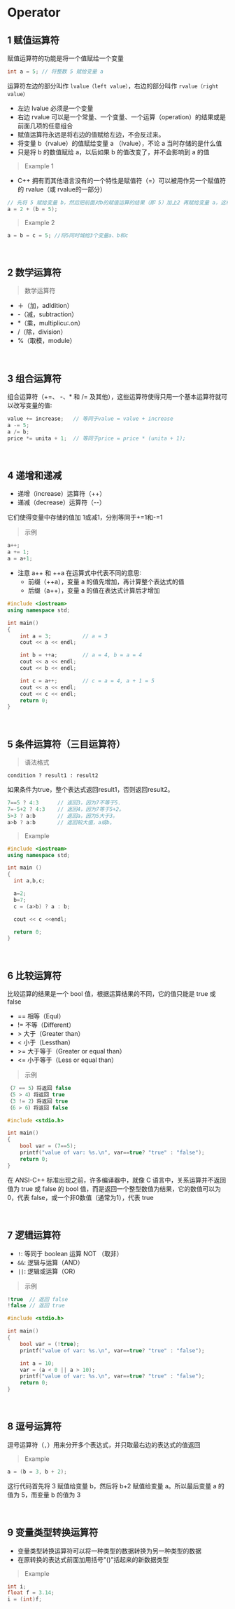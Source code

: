 &emsp;
# Operator

## 1 赋值运算符
赋值运算符的功能是将一个值赋给一个变量
```c++
int a = 5; // 将整数 5 赋给变量 a 
```

运算符左边的部分叫作 `lvalue（left value）`，右边的部分叫作 `rvalue（right value）`
- 左边 lvalue 必须是一个变量
- 右边 rvalue 可以是一个常量、一个变量、一个运算（operation）的结果或是前面几项的任意组合
- 赋值运算符永远是将右边的值赋给左边，不会反过来。
- 将变量 b（rvalue）的值赋给变量 a （lvalue），不论 a 当时存储的是什么值
- 只是将 b 的数值赋给 a，以后如果 b 的值改变了，并不会影响到 a 的值


>Example 1
- C++ 拥有而其他语言没有的一个特性是赋值符（=）可以被用作另一个赋值符的 rvalue（或 rvalue的一部分）
```c++
// 先将 5 赋给变量 b，然后把前面对b的赋值运算的结果（即 5）加上2 再赋给变量 a，这样最后a中的值为7
a = 2 + (b = 5);
```
>Example 2
```c++
a = b = c = 5; //将5同时城给3个变量a、b和c 
```

&emsp;
## 2 数学运算符
>数学运算符
- ＋（加，adldition）
- -（减，subtraction）
- *（乘，multiplicu∶.on）
- /（除，division）
- %（取模，module）

&emsp;
## 3 组合运算符
组合运算符（+=、 -、* 和 /= 及其他），这些运算符使得只用一个基本运算符就可以改写变量的值∶
```c++
value += increase;   // 等同于value = value + increase
a -= 5;
a /= b;
price *= unita + 1;  // 等同于price = price * (unita + 1);
```

&emsp;
## 4 递增和递减
- 递增（increase）运算符（++）
- 递减（decrease）运算符（--）

它们使得变量中存储的值加 1或减1，分别等同于+=1和-=1

>示例
```c++
a++;
a += 1;
a = a+1;
```


- 注意 a++ 和 ++a 在运算式中代表不同的意思∶
  - 前缀（++a），变量 a 的值先增加，再计算整个表达式的值
  - 后缀（a++），变量 a 的值在表达式计算后才增加
```c++
#include <iostream>
using namespace std;

int main()
{
    int a = 3;          // a = 3
    cout << a << endl;

    int b = ++a;        // a = 4, b = a = 4
    cout << a << endl;
    cout << b << endl;

    int c = a++;        // c = a = 4, a + 1 = 5
    cout << a << endl;
    cout << c << endl;
    return 0;
}
```


&emsp;
## 5 条件运算符（三目运算符）
>语法格式
```
condition ? result1 : result2 
```
如果条件为true，整个表达式返回result1，否则返回result2。
```c++
7==5 ? 4:3      // 返回3，因为7不等于5. 
7=-5+2 ? 4:3    // 返回4，因为7等于5+2。 
5>3 ? a:b       // 返回a，因为5大于3。
a>b ? a:b       // 返回较大值，a或b。
```
>Example
```c++
#include <iostream>
using namespace std;

int main ()
{
  int a,b,c;

  a=2;
  b=7;
  c = (a>b) ? a : b;

  cout << c <<endl;

  return 0;
}
```

&emsp;
## 6 比较运算符
比较运算的结果是一个 bool 值，根据运算结果的不同，它的值只能是 true 或 false

- == 相等（Equl）
- != 不等（Different）
- \> 大于（Greater than）
- < 小于（Lessthan）
- \>= 大于等于（Greater or equal than）
- <= 小于等于（Less or equal than）

>示例
```c++
（7 == 5）将返回 false
（5 > 4）将返回 true
（3 != 2）将返回 true
（6 > 6）将返回 false

#include <stdio.h>

int main()
{
    bool var = (7==5);
    printf("value of var: %s.\n", var==true? "true" : "false");
    return 0;
}
```



在 ANSI-C++ 标准出现之前，许多编译器中，就像 C 语言中，关系运算并不返回值为 true 或 false 的 bool 值，而是返回一个整型数值为结果，它的数值可以为 0，代表 false，或一个非0数值（通常为1），代表  true

&emsp;
## 7 逻辑运算符
- `!`: 等同于 boolean 运算 NOT （取非）
- `&&`: 逻辑与运算（AND）
- `||`: 逻辑或运算（OR）

>示例
```c++
!true  // 返回 false
!false // 返回 true

#include <stdio.h>

int main()
{
    bool var = (!true);
    printf("value of var: %s.\n", var==true? "true" : "false");

    int a = 10;
    var = (a < 0 || a > 10);
    printf("value of var: %s.\n", var==true? "true" : "false");
    return 0;
}
```



&emsp;
## 8 逗号运算符
逗号运算符（`,`）用来分开多个表达式，并只取最右边的表达式的值返回
>Example
```c++
a = (b = 3, b + 2);
```
这行代码首先将 3 赋值给变量 b，然后将 b+2 赋值给变量 a。所以最后变量 a 的值为 5，而变量 b 的值为 3




&emsp;
## 9 变量类型转换运算符
- 变量类型转换运算符可以将一种类型的数据转换为另一种类型的数据
- 在原转换的表达式前面加用括号"()"括起来的新数据类型
>Example
```c++
int i;
float f = 3.14;
i = (int)f;
```


